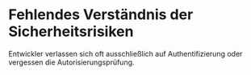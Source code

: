 # Fehlendes Verständnis der Sicherheitsrisiken

Entwickler verlassen sich oft ausschließlich auf Authentifizierung oder vergessen die Autorisierungsprüfung.